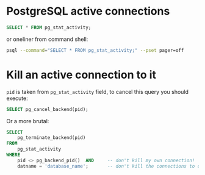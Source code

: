 # PostgreSQL active connections
```sql
SELECT * FROM pg_stat_activity;
```
or oneliner from command shell:
```sh
psql --command="SELECT * FROM pg_stat_activity;" --pset pager=off
```

# Kill an active connection to it
`pid` is taken from `pg_stat_activity` field, to cancel this query you should execute:
```sql
SELECT pg_cancel_backend(pid);
```
Or a more brutal:
```sql
SELECT 
    pg_terminate_backend(pid) 
FROM 
    pg_stat_activity 
WHERE 
    pid <> pg_backend_pid()  AND     -- don't kill my own connection!
    datname = 'database_name';       -- don't kill the connections to other databases
```
